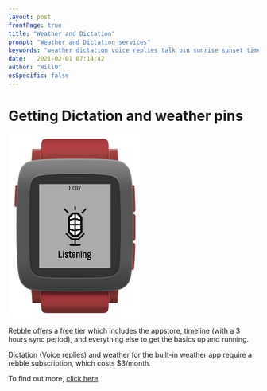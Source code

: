 ```yaml
---
layout: post
frontPage: true
title: "Weather and Dictation"
prompt: "Weather and Dictation services"
keywords: "weather dictation voice replies talk pin sunrise sunset timeline"
date:   2021-02-01 07:14:42
author: "Will0"
osSpecific: false
---
```


# Getting Dictation and weather pins 

![noborder](/images/misc/voice.png)

Rebble offers a free tier which includes the appstore, timeline (with a 3 hours sync period), and everything else to get the basics up and running.   
    
Dictation (Voice replies) and weather for the built-in weather app require a rebble subscription, which costs $3/month.   

To find out more, [click here](/subscription/).    
